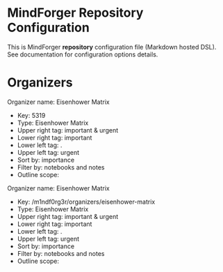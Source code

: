 # MindForger Repository Configuration

This is MindForger **repository** configuration file (Markdown hosted DSL).
See documentation for configuration options details.

# Organizers
Organizer name: Eisenhower Matrix
* Key: 5319
* Type: Eisenhower Matrix
* Upper right tag: important & urgent
* Lower right tag: important
* Lower left tag: .
* Upper left tag: urgent
* Sort by: importance
* Filter by: notebooks and notes
* Outline scope: 

Organizer name: Eisenhower Matrix
* Key: /m1ndf0rg3r/organizers/eisenhower-matrix
* Type: Eisenhower Matrix
* Upper right tag: important & urgent
* Lower right tag: important
* Lower left tag: .
* Upper left tag: urgent
* Sort by: importance
* Filter by: notebooks and notes
* Outline scope: 


